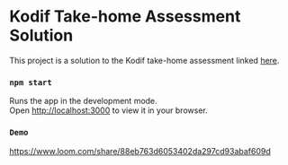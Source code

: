 # Kodif Take-home Assessment Solution

This project is a solution to the Kodif take-home assessment linked [here](https://github.com/kodif-team/json-ui-project).


### `npm start`

Runs the app in the development mode.\
Open [http://localhost:3000](http://localhost:3000) to view it in your browser.

### `Demo`
https://www.loom.com/share/88eb763d6053402da297cd93abaf609d
